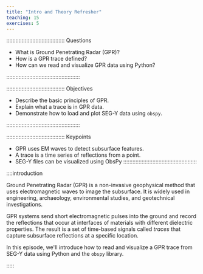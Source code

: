 ```yaml
---
title: "Intro and Theory Refresher"
teaching: 15
exercises: 5
---
```


:::::::::::::::::::::::::::::::::::::: Questions

- What is Ground Penetrating Radar (GPR)?
- How is a GPR trace defined?
- How can we read and visualize GPR data using Python?

::::::::::::::::::::::::::::::::::::::::::::::::

:::::::::::::::::::::::::::::::::::::: Objectives

- Describe the basic principles of GPR.
- Explain what a trace is in GPR data.
- Demonstrate how to load and plot SEG-Y data using `obspy`.

::::::::::::::::::::::::::::::::::::::::::::::::

:::::::::::::::::::::::::::::::::::::: Keypoints

- GPR uses EM waves to detect subsurface features.
- A trace is a time series of reflections from a point.
- SEG-Y files can be visualized using ObsPy
::::::::::::::::::::::::::::::::::::::::::::::::

::::introduction

Ground Penetrating Radar (GPR) is a non-invasive geophysical method that uses electromagnetic waves to image the subsurface. It is widely used in engineering, archaeology, environmental studies, and geotechnical investigations.

GPR systems send short electromagnetic pulses into the ground and record the reflections that occur at interfaces of materials with different dielectric properties. The result is a set of time-based signals called *traces* that capture subsurface reflections at a specific location.

In this episode, we'll introduce how to read and visualize a GPR trace from SEG-Y data using Python and the `obspy` library.

:::::
